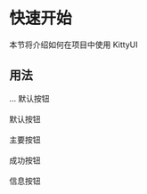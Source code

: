 
# 快速开始

本节将介绍如何在项目中使用 KittyUI

## 用法

...
<el-button>默认按钮</el-button>
<br/><br/>
<el-button>默认按钮</el-button>
<br/><br/>
<el-button type="primary">主要按钮</el-button>
<br/><br/>
<el-button type="success">成功按钮</el-button>
<br/><br/>
<el-button type="info">信息按钮</el-button>

